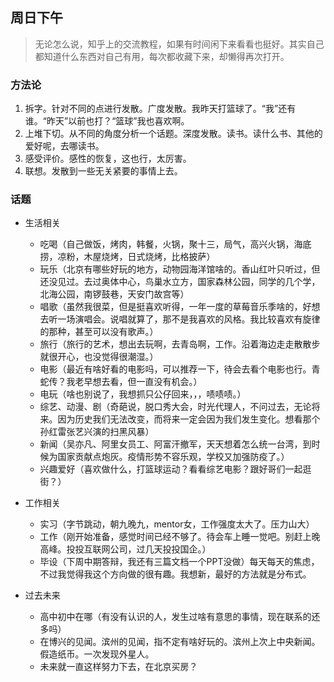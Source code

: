 ## 周日下午
> 无论怎么说，知乎上的交流教程，如果有时间闲下来看看也挺好。其实自己都知道什么东西对自己有用，每次都收藏下来，却懒得再次打开。

### 方法论

1. 拆字。针对不同的点进行发散。广度发散。我昨天打篮球了。“我”还有谁。“昨天”以前也打？“篮球”我也喜欢啊。
2. 上堆下切。从不同的角度分析一个话题。深度发散。读书。读什么书、其他的爱好呢，去哪读书。
3. 感受评价。感性的恢复，这也行，太厉害。
4. 联想。发散到一些无关紧要的事情上去。

### 话题
* 生活相关
  * 吃喝（自己做饭，烤肉，韩餐，火锅，聚十三，局气，高兴火锅，海底捞，凉粉，木屋烧烤，日式烧烤，比格披萨）
  * 玩乐（北京有哪些好玩的地方，动物园海洋馆啥的。香山红叶只听过，但还没见过。去过奥体中心，鸟巢水立方，国家森林公园，同学的几个学，北海公园，南锣鼓巷，天安门故宫等）
  * 唱歌（虽然我很菜，但是挺喜欢听得，一年一度的草莓音乐季啥的，好想去听一场演唱会。说唱就算了，那不是我喜欢的风格。我比较喜欢有旋律的那种，甚至可以没有歌声。）
  * 旅行（旅行的艺术，想出去玩啊，去青岛啊，工作。沿着海边走走散散步就很开心，也没觉得很潮湿。）
  * 电影（最近有啥好看的电影吗，可以推荐一下，待会去看个电影也行。青蛇传？我老早想去看，但一直没有机会。）
  * 电玩（啥也别说了，我想抓只公仔回来，，，啧啧啧。）
  * 综艺、动漫、剧（奇葩说，脱口秀大会，时光代理人，不问过去，无论将来。因为历史我们无法改变，而将来一定会因为我们发生变化。想看那个孙红雷张艺兴演的扫黑风暴）
  * 新闻（吴亦凡、阿里女员工、阿富汗撤军，天天想着怎么统一台湾，到时候为国家贡献点炮灰。疫情形势不容乐观，学校又加强防疫了。）
  * 兴趣爱好（喜欢做什么，打篮球运动？看看综艺电影？跟好哥们一起逛街？）

* 工作相关
  * 实习（字节跳动，朝九晚九，mentor女，工作强度太大了。压力山大）
  * 工作（刚开始准备，感觉时间已经不够了。待会车上睡一觉吧。别赶上晚高峰。投投互联网公司，过几天投投国企。）
  * 毕设（下周中期答辩，我还有三篇文档一个PPT没做）每天每天的焦虑，不过我觉得我这个方向做的很有趣。我想新，最好的方法就是分布式。

* 过去未来
  * 高中初中在哪（有没有认识的人，发生过啥有意思的事情，现在联系的还多吗）
  * 在博兴的见闻。滨州的见闻，指不定有啥好玩的。滨州上次上中央新闻。假造纸币。一次发现外星人。
  * 未来就一直这样努力下去，在北京买房？